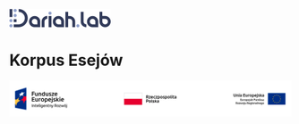 ![alt text](https://github.com/CHC-Computations/Harmonize/blob/main/logo-1.png?raw=true)
# Korpus Esejów
![alt_text](https://github.com/CHC-Computations/Harmonize/blob/main/Zrzut%20ekranu%202022-12-19%20o%2017.48.49.png?raw=true)
